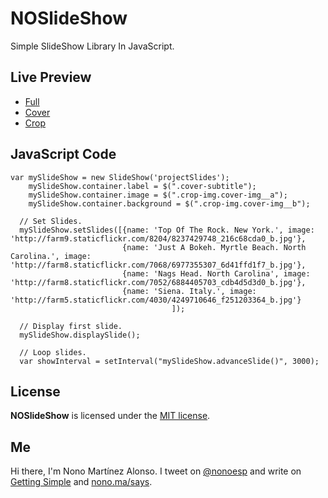 NOSlideShow
===========

Simple SlideShow Library In JavaScript.

## Live Preview

* [Full](http://nonoesp.github.io/NOSlideShow)
* [Cover](http://nonoesp.github.io/NOSlideShow/index-cover.html)
* [Crop](http://nonoesp.github.io/NOSlideShow/index-crop.html)

## JavaScript Code

```
var mySlideShow = new SlideShow('projectSlides');
    mySlideShow.container.label = $(".cover-subtitle");
    mySlideShow.container.image = $(".crop-img.cover-img__a");
    mySlideShow.container.background = $(".crop-img.cover-img__b");

  // Set Slides.
  mySlideShow.setSlides([{name: 'Top Of The Rock. New York.', image: 'http://farm9.staticflickr.com/8204/8237429748_216c68cda0_b.jpg'},
                         {name: 'Just A Bokeh. Myrtle Beach. North Carolina.', image: 'http://farm8.staticflickr.com/7068/6977355307_6d41ffd1f7_b.jpg'},
                         {name: 'Nags Head. North Carolina', image: 'http://farm8.staticflickr.com/7052/6884405703_cdb4d5d3d0_b.jpg'},
                         {name: 'Siena. Italy.', image: 'http://farm5.staticflickr.com/4030/4249710646_f251203364_b.jpg'}
						            ]);

  // Display first slide.
  mySlideShow.displaySlide();

  // Loop slides.
  var showInterval = setInterval("mySlideShow.advanceSlide()", 3000);
```

## License

**NOSlideShow** is licensed under the [MIT license](http://opensource.org/licenses/MIT).

## Me

Hi there, I'm Nono Martínez Alonso. I tweet on [@nonoesp](http://www.twitter.com/nonoesp) and write on [Getting Simple](http://gettingsimple.com) and [nono.ma/says](http://nono.ma/says).

